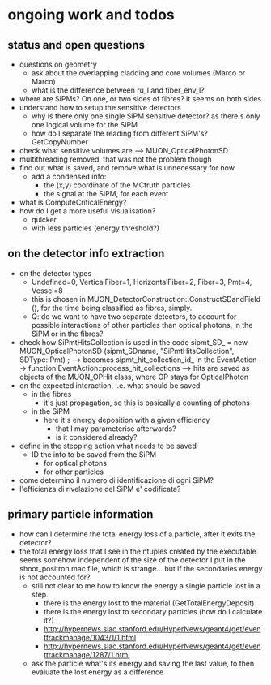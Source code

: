 # ongoing work and todos

## status and open questions

  * questions on geometry
      * ask about the overlapping cladding and core volumes (Marco or Marco)    
      * what is the difference between ru_l and fiber_env_l?
  * where are SiPMs? On one, or two sides of fibres? it seems on both sides
  * understand how to setup the sensitive detectors
    * why is there only one single SiPM sensitive detector? 
      as there's only one logical volume for the SiPM
    * how do I separate the reading from different SiPM's? GetCopyNumber
  * check what sensitive volumes are --> MUON_OpticalPhotonSD
  * multithreading removed, that was not the problem though    
  * find out what is saved, and remove what is unnecessary for now
    * add a condensed info:
      * the (x,y) coordinate of the MCtruth particles 
      * the signal at the SiPM, for each event
  * what is ComputeCriticalEnergy?    
  * how do I get a more useful visualisation?
    * quicker
    * with less particles (energy threshold?)


## on the detector info extraction

  * on the detector types
    * Undefined=0, VerticalFiber=1, HorizontalFiber=2, Fiber=3, Pmt=4, Vessel=8
    * this is chosen in MUON_DetectorConstruction::ConstructSDandField (),
      for the time being classified as fibres, simply.
    * Q: do we want to have two separate detectors, to account for possible interactions
         of other particles than optical photons, in the SiPM or in the fibres? 
  * check how SiPmtHitsCollection is used in the code
     sipmt_SD_ = new MUON_OpticalPhotonSD (sipmt_SDname, "SiPmtHitsCollection", SDType::Pmt) ;
     --> becomes sipmt_hit_collection_id_ in the EventAction
     --> function EventAction::process_hit_collections
     --> hits are saved as objects of the MUON_OPHit class, where OP stays for OpticalPhoton
  * on the expected interaction, i.e. what should be saved
    * in the fibres
      * it's just propagation, so this is basically a counting of photons
    * in the SiPM
      * here it's energy deposition with a given efficiency
        * that I may parameterise afterwards?
        * is it considered already?
  * define in the stepping action what needs to be saved
    * ID the info to be saved from the SiPM
      * for optical photons
      * for other particles  
  * come determino il numero di identificazione di ogni SiPM?
  * l'efficienza di rivelazione del SiPM e' codificata?

## primary particle information

  * how can I determine the total energy loss of a particle, after it exits the detector?
  * the total energy loss that I see in the ntuples created by the executable
    seems somehow independent of the size of the detector I put in the shoot_positron.mac file,
    which is strange... but if the secondaries energy is not accounted for?
    * still not clear to me how to know the energy a single particle lost in a step.
      * there is the energy lost to the material (GetTotalEnergyDeposit)
      * there is the energy lost to secondary particles (how do I calculate it?)
      * http://hypernews.slac.stanford.edu/HyperNews/geant4/get/eventtrackmanage/1043/1/1.html
      * http://hypernews.slac.stanford.edu/HyperNews/geant4/get/eventtrackmanage/1287/1.html
    * ask the particle what's its energy and saving the last value, 
      to then evaluate the lost energy as a difference
